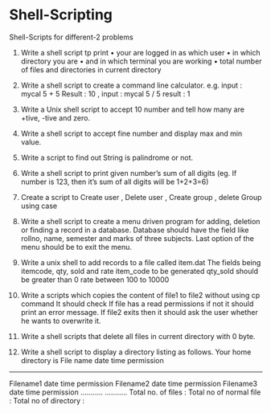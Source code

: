 # Shell-Scripting
Shell-Scripts for different-2 problems 



1) Write a shell script tp print 
•	your are logged in as which user
•	in which directory you are
•	and in which terminal you are working
•	total number of files and directories in current directory
 
 2) Write a shell script to create a command line calculator. 
e.g. input : mycal 5 + 5 Result : 10 , input : mycal 5 / 5 result : 1

3) Write a Unix shell script to accept 10 number and tell how many are +tive, -tive and zero. 


4) Write a shell script to accept fine number and display max and min value. 

5) Write a script to find out String is palindrome or not. 


6) Write a shell script to print given number’s sum of all digits (eg. If number is 123, then it’s sum of all digits will be 1+2+3=6)

7) Create a script to 
	Create user , Delete user , Create group , delete Group using case


8) Write a shell script to create a menu driven program for adding, deletion or finding a record in a database. Database should have the field like rollno, name, semester and marks of three subjects. Last option of the menu should be to exit the menu. 

9) Write a unix shell to add records to a file called item.dat The fields being itemcode, qty, sold and rate 
item_code to be generated 
qty_sold should be greater than 0 
	rate between 100 to 10000


10) Write a scripts which copies the content of file1 to file2 without using cp command It should check If file has a read permissions if not it should print an error message. If file2 exits then it should ask the user whether he wants to overwrite it. 


11) Write a shell scripts that delete all files in current directory with 0 byte. 



12) Write a shell script to display a directory listing as follows. Your home directory is <home directory name> 
File name date time permission 
------------- ------ ----- --------------- 
Filename1 date time permission 
Filename2 date time permission 
Filename3 date time permission 
……….. 
……….. 
Total no. of files : <total number> 
Total no of normal file : <number> 
Total no of directory : <number>


